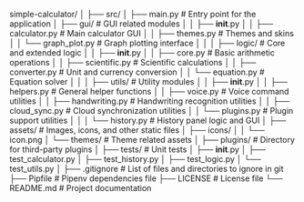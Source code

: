 simple-calculator/
│
├── src/
│   ├── main.py             # Entry point for the application
│   ├── gui/                # GUI related modules
│   │   ├── __init__.py
│   │   ├── calculator.py  # Main calculator GUI
│   │   ├── themes.py      # Themes and skins
│   │   └── graph_plot.py  # Graph plotting interface
│   │
│   ├── logic/              # Core and extended logic
│   │   ├── __init__.py
│   │   ├── core.py        # Basic arithmetic operations
│   │   ├── scientific.py  # Scientific calculations
│   │   ├── converter.py   # Unit and currency conversion
│   │   └── equation.py    # Equation solver
│   │
│   ├── utils/              # Utility modules
│   │   ├── __init__.py
│   │   ├── helpers.py     # General helper functions
│   │   ├── voice.py       # Voice command utilities
│   │   ├── handwriting.py # Handwriting recognition utilities
│   │   ├── cloud_sync.py  # Cloud synchronization utilities
│   │   └── plugins.py     # Plugin support utilities
│   │
│   └── history.py          # History panel logic and GUI
│
├── assets/                 # Images, icons, and other static files
│   ├── icons/
│   │   └── icon.png
│   └── themes/             # Theme related assets
│
├── plugins/                # Directory for third-party plugins
│
├── tests/                  # Unit tests
│   ├── __init__.py
│   ├── test_calculator.py
│   ├── test_history.py
│   ├── test_logic.py
│   └── test_utils.py
│
├── .gitignore              # List of files and directories to ignore in git
├── Pipfile                 # Pipenv dependencies file
├── LICENSE                 # License file
└── README.md               # Project documentation
